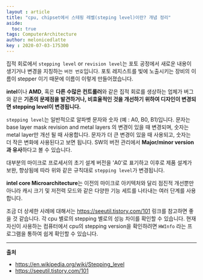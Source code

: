 ```yaml
---
layout : article
title: "cpu, chipset에서 스테핑 레벨(steping level)이란? 개념 정리"
aside:
  toc: true
tags: ComputerArchitecture
author: melonicedlatte  
key : 2020-07-03-175300
---      
```


집적 회로에서 `stepping level` or `revision level`는 포토 공정에서 새로운 내용이 생기거나 변경을 지칭하는 `버전 번호`입니다. 포토 레지스트를 빛에 노출시키는 장비의 이름이 stepper 이기 때문에 이름이 이렇게 만들어졌습니다.

**intel**이나 **AMD**, 혹은 **다른 수많은 컨트롤러**와 같은 집적 회로를 생상하는 업체가 버그와 같은 **기존의 문제점을 발견하거나, 비효율적인 것을 개선하기 위하여 디자인이 변경되면 stepping level이 변경됩니다.** 

 `stepping level`는 일반적으로 알파벳 문자와 숫자 (예 : A0, B0, B1)입니다. 문자는 base layer mask revision and metal layers 의 변경이 있을 때 변경되며, 숫자는 metal layer만 개선 될 때 사용합니다. 문자가 더 큰 변경이 있을 때 사용되고, 숫자는 더 작은 변화에 사용된다고 보면 됩니다. SW의 버전 관리에서 **Major/minor version과 유사**하다고 볼 수 있습니다. 

대부분의 마이크로 프로세서의 초기 설계 버전을 'A0'로 표기하고 이후로 제품 설계가 보완, 향상됨에 따라 위와 같은 규칙대로 `stepping level`가 변경됩니다. 

**intel core Microarchitecture**는 이전의 마이크로 아키텍처와 달리 점진적 개선뿐만 아니라 캐시 크기 및 저전력 모드와 같은 다양한 기능 세트를 나타내는 여러 단계를 사용합니다.

조금 더 상세한 사례에 대해서는 https://seeutil.tistory.com/101 링크를 참고하면 좋을 것 같습니다. 각 cpu 별로의 stepping 별로의 성능 차이를 확인할 수 있습니다. 현재 자신이 사용하는 컴퓨터에서 cpu의 stepping version을 확인하려면 `HWInfo` 라는 프로그램을 통하여 쉽게 확인할 수 있습니다. 

---

**출처**

- https://en.wikipedia.org/wiki/Stepping_level
- https://seeutil.tistory.com/101

